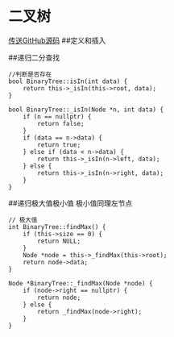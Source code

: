 # 二叉树
[传送GitHub源码](https://github.com/Coding-Zuo/ACM/blob/main/%E6%95%B0%E6%8D%AE%E7%BB%93%E6%9E%84/%E6%A0%91/BinaryTree.cpp)
##定义和插入


##递归二分查找

```
//判断是否存在
bool BinaryTree::isIn(int data) {
    return this->_isIn(this->root, data);
}

bool BinaryTree::_isIn(Node *n, int data) {
    if (n == nullptr) {
        return false;
    }
    if (data == n->data) {
        return true;
    } else if (data < n->data) {
        return this->_isIn(n->left, data);
    } else {
        return this->_isIn(n->right, data);
    }
}
```

##递归极大值极小值
极小值同理左节点
```
// 极大值
int BinaryTree::findMax() {
    if (this->size == 0) {
        return NULL;
    }
    Node *node = this->_findMax(this->root);
    return node->data;
}

Node *BinaryTree::_findMax(Node *node) {
    if (node->right == nullptr) {
        return node;
    } else {
        return _findMax(node->right);
    }
}
```